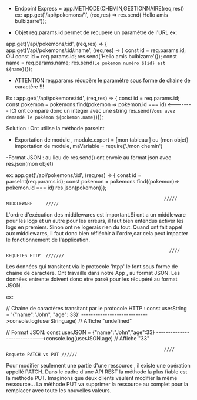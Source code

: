  - Endpoint Express = app.METHODE(CHEMIN,GESTIONNAIRE(req,res)) ex: app.get('/api/pokemons/1', (req,res) => res.send('Hello amis bulbizarre'));

- Objet req.params.id permet de recupere un paramètre de l'URL ex: 

app.get('/api/pokemons/:id', (req,res) => {                                                    app.get('/api/pokemons/:id/:name', (req,res) => {
const id = req.params.id;                               OU                                     const id = req.params.id;
res.send('Hello amis bulbizarre')});                                                           const name = req.params.name;
                                                                                               res.send(`Le pokemon numéro ${id} est ${name}`)});

- ATTENTION req.params récupère le paramètre sous forme de chaine de caractère !!!

Ex :                    app.get('/api/pokemons/:id', (req,res) => {
                        const id = req.params.id;
                        const pokemon = pokemons.find(pokemon => pokemon.id === id)   <-------- ICI ont compare donc un integer avec une string
                        res.send(`Vous avez demandé le pokémon ${pokemon.name}`)});

Solution : Ont utilise la méthode parseInt

- Exportation de module , module.export = [mon tableau ] ou {mon objet}
  importation de module, maVariable = require('./mon chemin')

-Format JSON : au lieu de res.send() ont envoie au format json avec res.json(mon objet)

ex:     app.get('/api/pokemons/:id', (req,res) => {
        const id = parseInt(req.params.id); 
        const pokemon = pokemons.find((pokemon)=> pokemon.id === id)
        res.json(pokemon)});

                                                                /////       MIDDLEWARE     /////

 L'ordre d'exécution des middlewares est important.Si ont a un middleware pour les logs et un autre pour les erreurs, il faut bien entendus activer les logs en premiers.
 Sinon ont ne logerais rien du tout. 
 Quand ont fait appel aux middlewares, il faut donc bien réfléchir à l'ordre,car cela peut impacter le fonctionnement de l'application.

                                                                  //// REQUETES HTTP  ///////

 Les données qui transitent via le protocole 'htpp' le font sous forme de chaine de caractère.
 Ont travaille dans notre App , au format JSON.
 Les données entrente doivent donc etre parsé pour les récupéré au format JSON.

 ex:

 // Chaine de caractères transitant par le protocole HTTP :
 const userString = '{"name":"John", "age": 33}'             ---------------------------->console.log(userString.age) // Affiche "undefined"


 // Format JSON:
 const userJSON = {"name":"John","age":33}                   ---------------------------->console.log(userJSON.age) // Affiche "33"


                                                                //// Requete PATCH vs PUT //////

Pour modifier seulement une partie d'une ressource , il existe une opération appellé PATCH.
Dans le cadre d'une API REST la méthode la plus fiable est la méthode PUT.
Imaginons que deux clients veulent modifier la même ressource... 
La méthode PUT va supprimer la ressource au complet pour la remplacer avec toute les nouvelles valeurs.